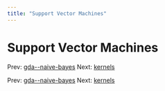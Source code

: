 ```yaml
---
title: "Support Vector Machines"
---
```


# Support Vector Machines

Prev: [gda--naive-bayes](gda--naive-bayes.md)
Next: [kernels](kernels.md)

Prev: [gda--naive-bayes](gda--naive-bayes.md)
Next: [kernels](kernels.md)
